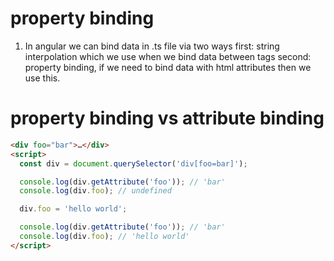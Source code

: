 # property binding
1. In angular we can bind data in .ts file via two ways
first: string interpolation which we use when we bind data between tags
second: property binding, if we need to bind data with html attributes then we use this.

# property binding vs attribute binding

```HTML
<div foo="bar">…</div>
<script>
  const div = document.querySelector('div[foo=bar]');

  console.log(div.getAttribute('foo')); // 'bar'
  console.log(div.foo); // undefined

  div.foo = 'hello world';

  console.log(div.getAttribute('foo')); // 'bar'
  console.log(div.foo); // 'hello world'
</script>
```